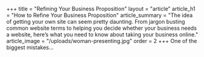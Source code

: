 +++
title = "Refining Your Business Proposition"
layout = "article"
article_h1 = "How to Refine Your Business Proposition"
article_summary = "The idea of getting your own site can seem pretty daunting. From jargon busting common website terms to helping you decide whether your business needs a website, here’s what you need to know about taking your business online."
article_image = "/uploads/woman-presenting.jpg"
order = 2
+++
One of the biggest mistakes...